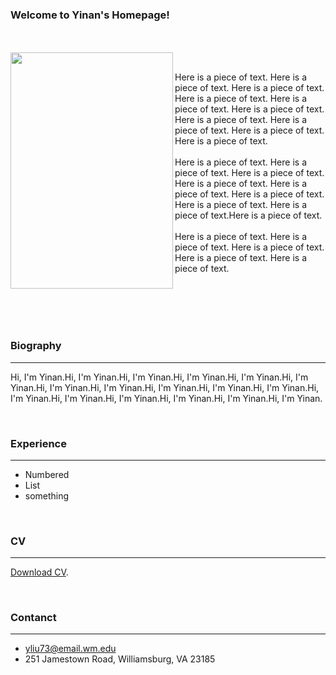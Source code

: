 ### Welcome to Yinan's Homepage!
<br><br>
<a href="https://user-images.githubusercontent.com/97426001/149613584-dc993e2a-5051-4d4c-934a-7829dad99112.jpg"><img src="https://user-images.githubusercontent.com/97426001/149613584-dc993e2a-5051-4d4c-934a-7829dad99112.jpg"  align="left" height="378" width="260" ></a>
<br>


Here is a piece of text. Here is a piece of text. Here is a piece of text. Here is a piece of text. Here is a piece of text. Here is a piece of text. Here is a piece of text. 
Here is a piece of text. Here is a piece of text. Here is a piece of text. 
<br><br>
Here is a piece of text. Here is a piece of text. Here is a piece of text. Here is a piece of text. Here is a piece of text. Here is a piece of text. Here is a piece of text. 
Here is a piece of text.Here is a piece of text. 
<br><br>
Here is a piece of text. Here is a piece of text. Here is a piece of text. Here is a piece of text. Here is a piece of text. 


<br><br><br> <br>
### Biography
***
Hi, I'm Yinan.Hi, I'm Yinan.Hi, I'm Yinan.Hi, I'm Yinan.Hi, I'm Yinan.Hi, I'm Yinan.Hi, I'm Yinan.Hi, I'm Yinan.Hi, I'm Yinan.Hi, I'm Yinan.Hi, I'm Yinan.Hi, I'm Yinan.Hi, I'm Yinan.Hi, I'm Yinan.Hi, I'm Yinan.Hi, I'm Yinan.Hi, I'm Yinan.

<br>

### Experience
***
- Numbered
- List
- something

<br>

### CV
***
[Download CV](https://www.facebook.com/yinan.liu.9480/).

<br>

### Contanct
***
- yliu73@email.wm.edu
- 251 Jamestown Road, Williamsburg, VA 23185
